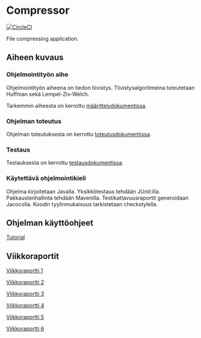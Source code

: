 # Compressor

[![CircleCI](https://circleci.com/gh/Robustic/Compressor.svg?style=svg)](https://circleci.com/gh/Robustic/Compressor)

File compressing application.

## Aiheen kuvaus

### Ohjelmointityön aihe

Ohjelmointityön aiheena on tiedon tiivistys. Tiivistysalgoritmeina toteutetaan Huffman sekä Lempel-Ziv-Welch.

Tarkemmin aiheesta on kerrottu [määrittelydokumentissa](https://github.com/Robustic/Compressor/blob/master/documentation/projectdefinition.md).

### Ohjelman toteutus

Ohjelman toteutuksesta on kerrottu [toteutusdokumentissa](https://github.com/Robustic/Compressor/blob/master/documentation/implementation.md).

### Testaus

Testauksesta on kerrottu [testausdokumentissa](https://github.com/Robustic/Compressor/blob/master/documentation/testing.md).

### Käytettävä ohjelmointikieli

Ohjelma kirjoitetaan Javalla. Yksikkötestaus tehdään JUnit:illa. Pakkaustenhallinta tehdään Mavenilla. Testikattavuusraportit generoidaan Jacocolla. Koodin tyylinmukaisuus tarkistetaan checkstylella.

## Ohjelman käyttöohjeet

[Tutorial](https://github.com/Robustic/Compressor/blob/master/documentation/tutorial.md)

## Viikkoraportit

[Viikkoraportti 1](https://github.com/Robustic/Compressor/blob/master/documentation/Viikkoraportti_1.md)

[Viikkoraportti 2](https://github.com/Robustic/Compressor/blob/master/documentation/Viikkoraportti_2.md)

[Viikkoraportti 3](https://github.com/Robustic/Compressor/blob/master/documentation/Viikkoraportti_3.md)

[Viikkoraportti 4](https://github.com/Robustic/Compressor/blob/master/documentation/Viikkoraportti_4.md)

[Viikkoraportti 5](https://github.com/Robustic/Compressor/blob/master/documentation/Viikkoraportti_5.md)

[Viikkoraportti 6](https://github.com/Robustic/Compressor/blob/master/documentation/Viikkoraportti_6.md)
